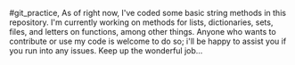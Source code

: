 #git_practice, As of right now, I've coded some basic string methods in this repository. I'm currently working on methods for lists, dictionaries, sets, files, and letters on functions, among other things. Anyone who wants to contribute or use my code is welcome to do so; i'll be happy to assist you if you run into any issues. Keep up the wonderful job...
